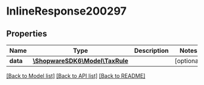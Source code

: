 # InlineResponse200297

## Properties
Name | Type | Description | Notes
------------ | ------------- | ------------- | -------------
**data** | [**\ShopwareSDK6\Model\TaxRule**](TaxRule.md) |  | [optional] 

[[Back to Model list]](../../README.md#documentation-for-models) [[Back to API list]](../../README.md#documentation-for-api-endpoints) [[Back to README]](../../README.md)

